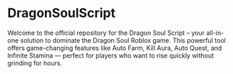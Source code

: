 # DragonSoulScript
Welcome to the official repository for the Dragon Soul Script – your all-in-one solution to dominate the Dragon Soul Roblox game. This powerful tool offers game-changing features like Auto Farm, Kill Aura, Auto Quest, and Infinite Stamina — perfect for players who want to rise quickly without grinding for hours.
